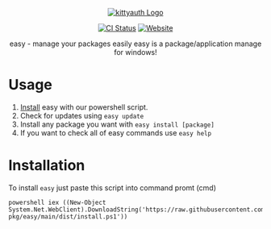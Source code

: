 <div align="center">

[![kittyauth Logo](https://easy.kotelek.dev/dash/assets/logo-nobg.png)](https://easy.kotelek.dev/)

[![CI Status][build-badge]][build-link] [![Website][website-badge]][website-link]


[build-badge]: https://img.shields.io/github/actions/workflow/status/easy-pkg/easy/blank.yml?branch=main&logo=Github&logoColor=611aa8&labelColor=0c0d10&color=1d0732&style=for-the-badge
[build-link]: https://github.com/easy-pkg/easy/actions/workflows/blank.yml

[website-badge]: https://img.shields.io/badge/website-green?labelColor=0c0d10&color=1d0732&style=for-the-badge&logo=firefoxbrowser&logoColor=611aa8
[website-link]: https://easy.kotelek.dev/


easy - manage your packages easily
easy is a package/application manage for windows!

</div>

# Usage

1. [Install](#installation) easy with our powershell script.
2. Check for updates using ```easy update```
3. Install any package you want with ```easy install [package]```
4. If you want to check all of easy commands use ```easy help```

# Installation

To install `easy` just paste this script into command promt (cmd)
```
powershell iex ((New-Object System.Net.WebClient).DownloadString('https://raw.githubusercontent.com/easy-pkg/easy/main/dist/install.ps1'))
```
